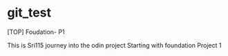 # git_test
[TOP] Foudation- P1

<p> This is Sri115 journey into the odin project
Starting with foundation Project 1

 </p>